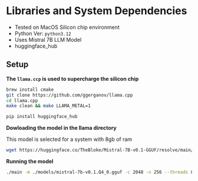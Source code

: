# Libraries and System Dependencies

- Tested on MacOS Silicon chip environment
- Python Ver: ```python3.12```
- Uses Mistral 7B LLM Model
- huggingface_hub

## Setup 

**The ```llama.ccp``` is used to supercharge the silicon chip**

```bash
brew install cmake
git clone https://github.com/ggerganov/llama.cpp
cd llama.cpp
make clean && make LLAMA_METAL=1

pip install huggingface_hub
```

**Dowloading the model in the llama directory**

This model is selected for a system with 8gb of ram
```bash
wget https://huggingface.co/TheBloke/Mistral-7B-v0.1-GGUF/resolve/main/mistral-7b-v0.1.Q4_0.gguf -P ./models

```

**Running the model**
```bash
./main -m ./models/mistral-7b-v0.1.Q4_0.gguf -c 2048 -n 256 --threads 8 --n-gpu-layers 50
```
